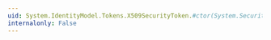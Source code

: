 ```yaml
---
uid: System.IdentityModel.Tokens.X509SecurityToken.#ctor(System.Security.Cryptography.X509Certificates.X509Certificate2)
internalonly: False
---
```


